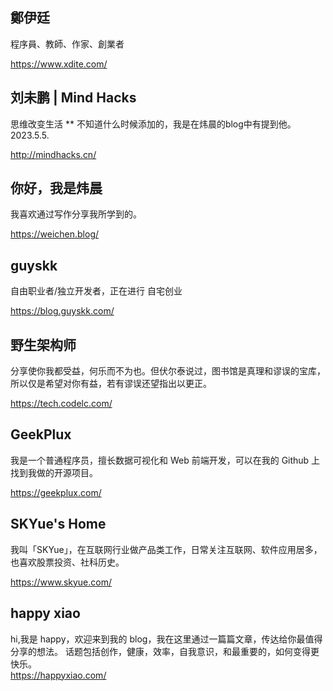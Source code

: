 
## 鄭伊廷
程序員、教師、作家、創業者

https://www.xdite.com/

## 刘未鹏 | Mind Hacks
思维改变生活 ** 
不知道什么时候添加的，我是在炜晨的blog中有提到他。2023.5.5. 

http://mindhacks.cn/

## 你好，我是炜晨
我喜欢通过写作分享我所学到的。 

https://weichen.blog/

## guyskk 
自由职业者/独立开发者，正在进行 自宅创业 

https://blog.guyskk.com/

## 野生架构师
分享使你我都受益，何乐而不为也。但伏尔泰说过，图书馆是真理和谬误的宝库，所以仅是希望对你有益，若有谬误还望指出以更正。

https://tech.codelc.com/


## GeekPlux
我是一个普通程序员，擅长数据可视化和 Web 前端开发，可以在我的 Github 上找到我做的开源项目。

https://geekplux.com/

## SKYue's Home
我叫「SKYue」，在互联网行业做产品类工作，日常关注互联网、软件应用居多，也喜欢股票投资、社科历史。

https://www.skyue.com/


## happy xiao  
hi,我是 happy，欢迎来到我的 blog，我在这里通过一篇篇文章，传达给你最值得分享的想法。
话题包括创作，健康，效率，自我意识，和最重要的，如何变得更快乐。  
https://happyxiao.com/
